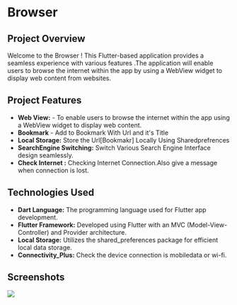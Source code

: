 # Browser

## Project Overview

Welcome to the Browser ! This Flutter-based application provides a seamless experience with various features .The application will enable users to browse the internet within the app by using a WebView widget to display web content from websites.

## Project Features

- **Web View:** - To enable users to browse the internet within the app using a WebView widget to display web content.
- **Bookmark** - Add to Bookmark With Url and it's Title
- **Local Storage:** Store the Url[Bookmakr] Locally Using Sharedprefrences
- **SearchEngine Switching:** Switch Various Search Engine Interface design seamlessly.
- **Check Internet :** Checking Internet Connection.Also give a message when connection is lost.

## Technologies Used

- **Dart Language:** The programming language used for Flutter app development.
- **Flutter Framework:** Developed using Flutter with an MVC (Model-View-Controller) and Provider architecture.
- **Local Storage:** Utilizes the shared_preferences package for efficient local data storage.
- **Connectivity_Plus:** Check the device connection is mobiledata or wi-fi.

## Screenshots
<img src="https://github.com/dhyeyr/Browser/assets/143472343/60b19008-aa52-4293-8591-46736421ff0d">
